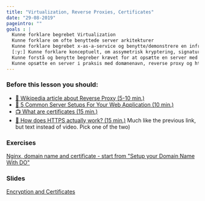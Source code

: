 ```yaml
---
title: "Virtualization, Reverse Proxies, Certificates"
date: "29-08-2019"
pageintro: ""
goals : |
  Kunne forklare begrebet Virtualization
  Kunne forklare om ofte benyttede server arkitekturer
  Kunne forklare begrebet x-as-a-service og benytte/demonstrere en infra-structure-as-a-service platform
  [:y:] Kunne forklare konceptuelt, om assymetrisk kryptering, signatures og certifikater, relateret til TLS
  Kunne forstå og benytte begreber krævet for at opsætte en server med et Domænenavn, en Reverse Proxy og SSL
  Kunne opsætte en server i praksis med domænenavn, reverse proxy og https
---
```



### Before this lesson you should:
<!--BEGIN readings ##-->
- [:book: Wikipedia article about Reverse Proxy (5-10 min.)](https://en.wikipedia.org/wiki/Reverse_proxy)
- [:book: 5 Common Server Setups For Your Web Application (10 min.)](https://www.digitalocean.com/community/tutorials/5-common-server-setups-for-your-web-application)
- [:tv: What are certificates (15 min.)](https://www.youtube.com/watch?v=LRMBZhdFjDI&t=25s)
- [:book: How does HTTPS actually work? (15 min.)](https://robertheaton.com/2014/03/27/how-does-https-actually-work/) Much like the previous link, but text instead of video. Pick one of the two)
<!--END readings ##-->
          
 ### Exercises
 <!--BEGIN exercises ##-->
[Nginx, domain name and certificate - start from "Setup your Domain Name With DO" ](https://docs.google.com/document/d/1POXowHvFNSTL6C-QOlivkSnL_iF1ogsLGFRTckbBdt8/edit?usp=sharing)
<!--END exercises ##-->      

 ### Slides
 <!-- BEGIN slides ##-->
[Encryption and Certificates](https://docs.google.com/presentation/d/1g4et3JsVL8lk09ACUOTh46inocVYhD3OPDcRKRAZuT8/edit?usp=sharing)
<!-- END slides ##-->